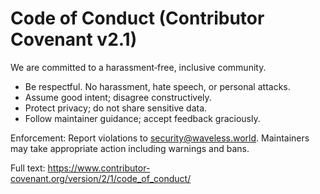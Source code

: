 # Code of Conduct (Contributor Covenant v2.1)
We are committed to a harassment‑free, inclusive community.

- Be respectful. No harassment, hate speech, or personal attacks.
- Assume good intent; disagree constructively.
- Protect privacy; do not share sensitive data.
- Follow maintainer guidance; accept feedback graciously.

Enforcement: Report violations to security@waveless.world. Maintainers may take appropriate action including warnings and bans.

Full text: https://www.contributor-covenant.org/version/2/1/code_of_conduct/

